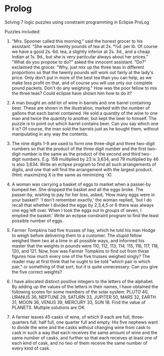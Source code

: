 # Prolog

Solving 7 logic puzzles using constraint programming in Eclipse ProLog

Puzzles included:

1. "Mrs. Spooner called this morning," said the honest grocer to his assistant. "She wants twenty pounds of tea at 2s. 41⁄2d. per lb. Of course we have a good 2s.      6d. tea, a slightly inferior at 2s. 3d., and a cheap Indian at 1s. 9d., but she is very particular always about her prices."
   "What do you propose to do?" asked the innocent assistant.
   "Do?" exclaimed the grocer. "Why, just mix up the three teas in different proportions so that the twenty pounds will work out fairly at the lady's price. Only       don't put in more of the best tea than you can help, as we make less profit on that, and of course you will use only our complete pound packets. Don't do any       weighing." 
How was the poor fellow to mix the three teas? Could eclipse have shown him how to do it?

2. A man bought an odd lot of wine in barrels and one barrel containing beer. These are shown in the illustration, marked with the number of gallons that each barrel contained. He sold a quantity of the wine to one man and twice the quantity to another, but kept the beer to himself. The puzzle is to point out which barrel contains beer. Can you say which one it is? Of course, the man sold the barrels just as he bought them, without manipulating in any way the contents.

3. The nine digits 1-9 are used to form one three-digit and three two-digit numbers so that the product of the three digit number and the first two-digit number is the same as the product of the second and third two-digit numbers. E.g. 158 multiplied by 23 is 3,634, and 79 multiplied by 46 is also 3,634. Write an eclipse program to find all such arrangements of digits, and one that will find the arrangement with the largest product. (Hint: maximizing X is the same as minimizing -X)

4. A woman was carrying a basket of eggs to market when a passer-by bumped her. She dropped the basket and all the eggs broke. The passer-by, wishing to pay for her loss, asked, 'How many eggs were in your basket?'
'I don't remember exactly,' the woman replied, 'but I do recall that whether I divided the eggs by 2,3,4,5 or 6 there was always one egg left over. When I took the eggs out in groups of seven, I emptied the basket.' Write an eclipse constraint program to find the least possible number of eggs.

5. Farmer Tompkins had five trusses of hay, which he told his man Hodge to weigh before delivering them to a customer. The stupid fellow weighed them two at a time in all possible ways, and informed his master that the weights in pounds were 110, 112, 113, 114, 115, 116, 117, 118, 120, and 121. Now, how was Farmer Tompkins to find out from these figures how much every one of the five trusses weighed singly? The reader may at first think that he ought to be told "which pair is which pair," or something of that sort, but it is quite unnecessary. Can you give the five correct weights?

6. I have allocated distinct positive integers to the letters of the alphabet. By adding up the values of the letters in their names, I have obtained the following scores for some members of the solar system: PLUTO 40, URANUS 36, NEPTUNE 29, SATURN 33, JUPITER 50, MARS 32, EARTH 31, MOON 36, VENUS 39, MERCURY 33, SUN 18.
Find the value of PLANETS.  Multiple solutions are OK.

7. A farmer leaves 45 casks of wine, of which 9 each are full, three-quarters full, half full, one quarter full and empty. His five nephews want to divide the wine and the casks without changing wine from cask to cask in such a way that each receives the same amount of wine and the same number of casks, and further so that each receives at least one of each kind of cask, and no two of them receive the same number of every kind of cask.





